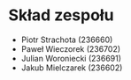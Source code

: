 # Skład zespołu
* Piotr Strachota (236660)
* Paweł Wieczorek (236702)
* Julian Woroniecki (236691)
* Jakub Mielczarek (236602)
